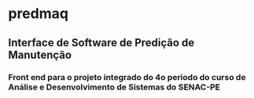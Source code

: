 # predmaq
## Interface de Software de Predição de Manutenção

### Front end para o projeto integrado do 4o periodo do curso de Análise e Desenvolvimento de Sistemas do SENAC-PE
